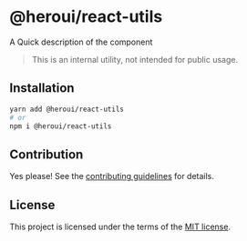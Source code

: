 # @heroui/react-utils

A Quick description of the component

> This is an internal utility, not intended for public usage.

## Installation

```sh
yarn add @heroui/react-utils
# or
npm i @heroui/react-utils
```

## Contribution

Yes please! See the
[contributing guidelines](https://github.com/heroui-inc/heroui/blob/master/CONTRIBUTING.md)
for details.

## License

This project is licensed under the terms of the
[MIT license](https://github.com/heroui-inc/heroui/blob/master/LICENSE).
